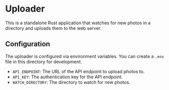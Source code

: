 # Uploader

This is a standalone Rust application that watches for new photos in a directory and uploads them to the web server.

## Configuration

The uploader is configured via environment variables. You can create a `.env` file in this directory for development.

- `API_ENDPOINT`: The URL of the API endpoint to upload photos to.
- `API_KEY`: The authentication key for the API endpoint.
- `WATCH_DIRECTORY`: The directory to watch for new photos.